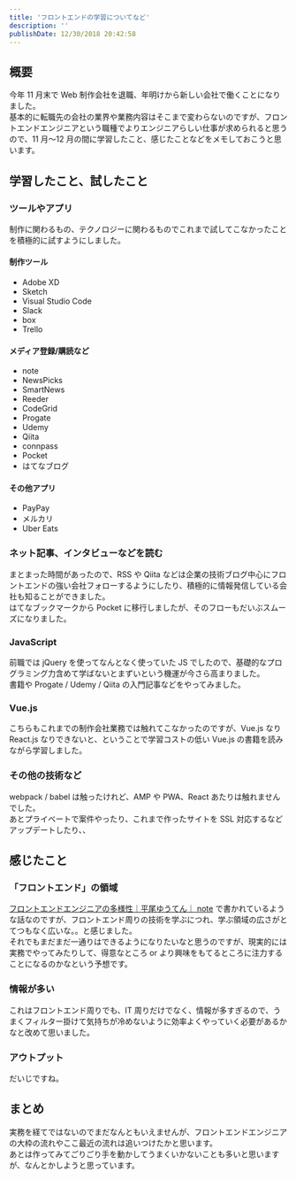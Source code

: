 ```yaml
---
title: 'フロントエンドの学習についてなど'
description: ''
publishDate: 12/30/2018 20:42:58
---
```


<h2>概要</h2>

<p>今年 11 月末で Web 制作会社を退職、年明けから新しい会社で働くことになりました。<br/>
基本的に転職先の会社の業界や業務内容はそこまで変わらないのですが、フロントエンドエンジニアという職種でよりエンジニアらしい仕事が求められると思うので、11 月〜12 月の間に学習したこと、感じたことなどをメモしておこうと思います。</p>

<h2>学習したこと、試したこと</h2>

<h3>ツールやアプリ</h3>

<p>制作に関わるもの、テクノロジーに関わるものでこれまで試してこなかったことを積極的に試すようにしました。</p>

<h4>制作ツール</h4>

<ul>
<li>Adobe XD</li>
<li>Sketch</li>
<li>Visual Studio Code</li>
<li>Slack</li>
<li>box</li>
<li>Trello</li>
</ul>

<h4>メディア登録/購読など</h4>

<ul>
<li>note</li>
<li>NewsPicks</li>
<li>SmartNews</li>
<li>Reeder</li>
<li>CodeGrid</li>
<li>Progate</li>
<li>Udemy</li>
<li>Qiita</li>
<li>connpass</li>
<li>Pocket</li>
<li>はてなブログ</li>
</ul>

<h4>その他アプリ</h4>

<ul>
<li>PayPay</li>
<li>メルカリ</li>
<li>Uber Eats</li>
</ul>

<h3>ネット記事、インタビューなどを読む</h3>

<p>まとまった時間があったので、RSS や Qiita などは企業の技術ブログ中心にフロントエンドの強い会社フォローするようにしたり、積極的に情報発信している会社も知ることができました。<br/>
はてなブックマークから Pocket に移行しましたが、そのフローもだいぶスムーズになりました。</p>

<h3>JavaScript</h3>

<p>前職では jQuery を使ってなんとなく使っていた JS でしたので、基礎的なプログラミング力含めて学ばないとまずいという機運が今さら高まりました。<br/>
書籍や Progate / Udemy / Qiita の入門記事などをやってみました。</p>

<h3>Vue.js</h3>

<p>こちらもこれまでの制作会社業務では触れてこなかったのですが、Vue.js なり React.js なりできないと、ということで学習コストの低い Vue.js の書籍を読みながら学習しました。</p>

<h3>その他の技術など</h3>

<p>webpack / babel は触ったけれど、AMP や PWA、React あたりは触れませんでした。<br/>
あとプライベートで案件やったり、これまで作ったサイトを SSL 対応するなどアップデートしたり、、</p>

<h2>感じたこと</h2>

<h3>「フロントエンド」の領域</h3>

<p><a href="https://note.mu/yusukehirao/n/n6d0fccc09fcb">フロントエンドエンジニアの多様性｜平尾ゆうてん｜ note</a> で書かれているような話なのですが、フロントエンド周りの技術を学ぶにつれ、学ぶ領域の広さがとてつもなく広いな。。と感じました。<br/>
それでもまだまだ一通りはできるようになりたいなと思うのですが、現実的には実務でやってみたりして、得意なところ or より興味をもてるところに注力することになるのかなという予想です。</p>

<h3>情報が多い</h3>

<p>これはフロントエンド周りでも、IT 周りだけでなく、情報が多すぎるので、うまくフィルター掛けて気持ちが冷めないように効率よくやっていく必要があるかなと改めて思いました。</p>

<h3>アウトプット</h3>

<p>だいじですね。</p>

<h2>まとめ</h2>

<p>実務を経てではないのでまだなんともいえませんが、フロントエンドエンジニアの大枠の流れやここ最近の流れは追いつけたかと思います。<br/>
あとは作ってみてごりごり手を動かしてうまくいかないことも多いと思いますが、なんとかしようと思っています。</p>
